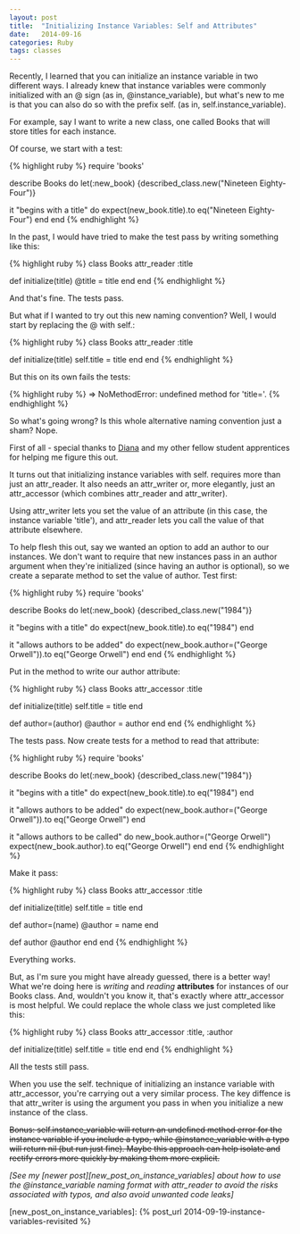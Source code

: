```yaml
---
layout: post
title:  "Initializing Instance Variables: Self and Attributes"
date:   2014-09-16 
categories: Ruby
tags: classes
---
```


Recently, I learned that you can initialize an instance variable in two different ways. I already knew that instance variables were commonly initialized with an @ sign (as in, @instance_variable), but what's new to me is that you can also do so with the prefix self. (as in, self.instance_variable). 

For example, say I want to write a new class, one called Books that will store titles for each instance. 

Of course, we start with a test: 

{% highlight ruby %}
require 'books'

describe Books do
  let(:new_book) {described_class.new("Nineteen Eighty-Four")}

  it "begins with a title" do
    expect(new_book.title).to eq("Nineteen Eighty-Four")
  end
end
{% endhighlight %}

In the past, I would have tried to make the test pass by writing something like this:

{% highlight ruby %}
class Books
  attr_reader :title

  def initialize(title)
    @title = title
  end
end
{% endhighlight %}

And that's fine. The tests pass.

But what if I wanted to try out this new naming convention? Well, I would start by replacing the @ with self.:

{% highlight ruby %}
class Books
  attr_reader :title

  def initialize(title)
    self.title = title
  end
end
{% endhighlight %}

But this on its own fails the tests:

{% highlight ruby %}
=> NoMethodError: undefined method for 'title='. 
{% endhighlight %}

So what's going wrong? Is this whole alternative naming convention just a sham? Nope.

First of all - special thanks to [Diana][diana] and my other fellow student apprentices for helping me figure this out. 

It turns out that initializing instance variables with self. requires more than just an attr_reader. It also needs an attr_writer or, more elegantly, just an attr_accessor (which combines attr_reader and attr_writer). 

Using attr_writer lets you set the value of an attribute (in this case, the instance variable 'title'), and attr_reader lets you call the value of that attribute elsewhere.

To help flesh this out, say we wanted an option to add an author to our instances. We don't want to require that new instances pass in an author argument when they're initialized (since having an author is optional), so we create a separate method to set the value of author. Test first:

{% highlight ruby %}
require 'books'

describe Books do
  let(:new_book) {described_class.new("1984")}

  it "begins with a title" do
    expect(new_book.title).to eq("1984")
  end

  it "allows authors to be added" do
    expect(new_book.author=("George Orwell")).to eq("George Orwell")
  end
end
{% endhighlight %}

Put in the method to write our author attribute: 

{% highlight ruby %}
class Books
  attr_accessor :title

  def initialize(title)
    self.title = title
  end

  def author=(author)
    @author = author
  end
end
{% endhighlight %}

The tests pass. Now create tests for a method to read that attribute:

{% highlight ruby %}
require 'books'

describe Books do
  let(:new_book) {described_class.new("1984")}

  it "begins with a title" do
    expect(new_book.title).to eq("1984")
  end

  it "allows authors to be added" do
    expect(new_book.author=("George Orwell")).to eq("George Orwell")
  end

  it "allows authors to be called" do
    new_book.author=("George Orwell")
    expect(new_book.author).to eq("George Orwell")
  end
end
{% endhighlight %}

Make it pass:

{% highlight ruby %}
class Books
  attr_accessor :title

  def initialize(title)
    self.title = title
  end

  def author=(name)
    @author = name
  end

  def author
    @author
  end
end
{% endhighlight %}

Everything works.

But, as I'm sure you might have already guessed, there is a better way! What we're doing here is *writing* and *reading* **attributes** for instances of our Books class. And, wouldn't you know it, that's exactly where attr_accessor is most helpful. We could replace the whole class we just completed like this: 

{% highlight ruby %}
class Books
  attr_accessor :title, :author

  def initialize(title)
    self.title = title
  end
end
{% endhighlight %}

All the tests still pass.

When you use the self. technique of initializing an instance variable with attr_accessor, you're carrying out a very similar process. The key diffence is that attr_writer is using the argument you pass in when you initialize a new instance of the class.

<s>Bonus: self.instance_variable will return an undefined method error for the instance variable if you include a typo, while @instance_variable with a typo will return nil (but run just fine). Maybe this approach can help isolate and rectify errors more quickly by making them more explicit.</s>
<br/>

*[See my [newer post][new_post_on_instance_variables] about how to use the @instance_variable naming format with attr_reader to avoid the risks associated with typos, and also avoid unwanted code leaks]*

[diana]: http://calvached.github.io/
[new_post_on_instance_variables]: {% post_url 2014-09-19-instance-variables-revisited %}
